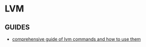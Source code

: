 # LVM

## GUIDES

* [comprehensive guide of lvm commands and how to use them](http://linux-training.be/storage/ch12.html)